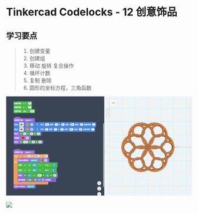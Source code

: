 # Tinkercad Codelocks - 12 创意饰品

## 学习要点
 
> 1. 创建变量  
> 2. 创建组  
> 3. 移动 旋转 复合操作  
> 4. 循环计数
> 5. 复制 删除  
> 6. 圆形的坐标方程，三角函数

![](images/A09-1.png)

![](images/A09-gif.gif)
